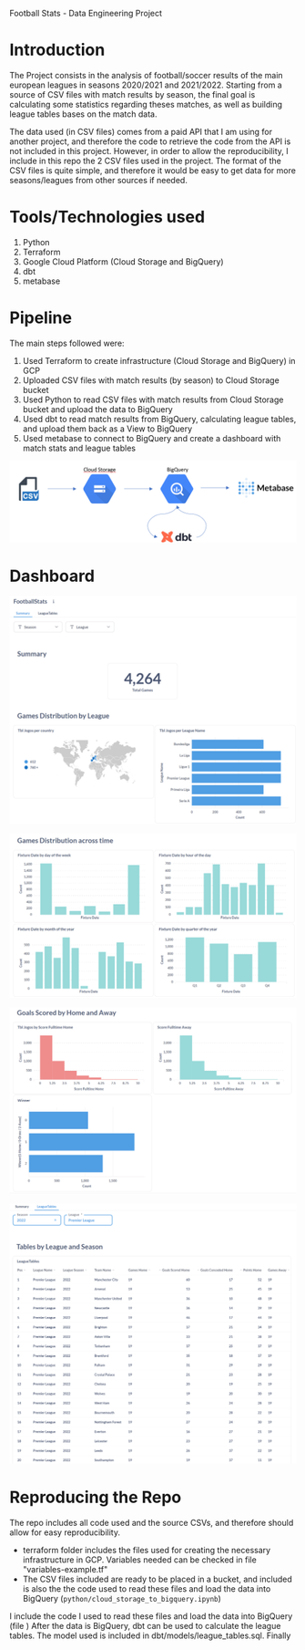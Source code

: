 Football Stats - Data Engineering Project


# Introduction
The Project consists in the analysis of football/soccer results of the main european leagues in seasons 2020/2021 and 2021/2022.
Starting from a source of CSV files with match results by season, the final goal is calculating some statistics regarding theses matches, as well as building league tables bases on the match data.

The data used (in CSV files) comes from a paid API that I am using for another project, and therefore the code to retrieve the code from the API is not included in this project.
However, in order to allow the reproducibility, I include in this repo the 2 CSV files used in the project.
The format of the CSV files is quite simple, and therefore it would be easy to get data for more seasons/leagues from other sources if needed.




# Tools/Technologies used

1. Python
2. Terraform
3. Google Cloud Platform (Cloud Storage and BigQuery)
4. dbt
5. metabase






# Pipeline
The main steps followed were:
1. Used Terraform to create infrastructure (Cloud Storage and BigQuery) in GCP
2. Uploaded CSV files with match results (by season) to Cloud Storage bucket
3. Used Python to read CSV files with match results from Cloud Storage bucket and upload the data to BigQuery
4. Used dbt to read match results from BigQuery, calculating league tables, and upload them back as a View to BigQuery
5. Used metabase to connect to BigQuery and create a dashboard with match stats and league tables

![alt text](image-1.png)



# Dashboard

![alt text](image-2.png)

![alt text](image-3.png)

![alt text](image-4.png)

![alt text](image-5.png)




# Reproducing the Repo
The repo includes all code used and the source CSVs, and therefore should allow for easy reproducibility.
- terraform folder includes the files used for creating the necessary infrastructure in GCP. Variables needed can be checked in file "variables-example.tf"
- The CSV files included are ready to be placed in a bucket, and included is also the the code used to read these files and load the data into BigQuery (``python/cloud_storage_to_bigquery.ipynb``)


I include the code I used to read these files and load the data into BigQuery (file )
After the data is BigQuery, dbt can be used to calculate the league tables. The model used is included in dbt/models/league_tables.sql.
Finally